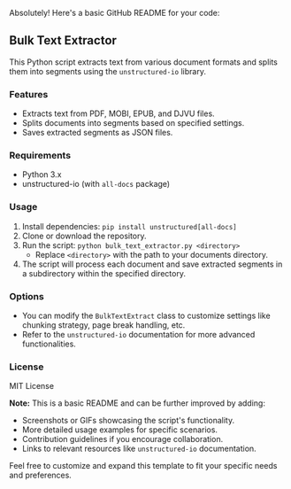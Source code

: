 Absolutely! Here's a basic GitHub README for your code:

## Bulk Text Extractor

This Python script extracts text from various document formats and splits them into segments using the `unstructured-io` library.

### Features

* Extracts text from PDF, MOBI, EPUB, and DJVU files.
* Splits documents into segments based on specified settings.
* Saves extracted segments as JSON files.

### Requirements

* Python 3.x
* unstructured-io (with `all-docs` package)

### Usage

1. Install dependencies: `pip install unstructured[all-docs]`
2. Clone or download the repository.
3. Run the script: `python bulk_text_extractor.py <directory>`
    * Replace `<directory>` with the path to your documents directory.
4. The script will process each document and save extracted segments in a subdirectory within the specified directory.

### Options

* You can modify the `BulkTextExtract` class to customize settings like chunking strategy, page break handling, etc.
* Refer to the `unstructured-io` documentation for more advanced functionalities.

### License

MIT License

**Note:** This is a basic README and can be further improved by adding:

* Screenshots or GIFs showcasing the script's functionality.
* More detailed usage examples for specific scenarios.
* Contribution guidelines if you encourage collaboration.
* Links to relevant resources like `unstructured-io` documentation.

Feel free to customize and expand this template to fit your specific needs and preferences.